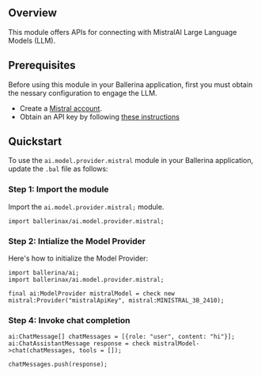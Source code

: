 ## Overview

This module offers APIs for connecting with MistralAI Large Language Models (LLM).

## Prerequisites

Before using this module in your Ballerina application, first you must obtain the nessary configuration to engage the LLM.

- Create a [Mistral account](https://console.mistral.ai/).
- Obtain an API key by following [these instructions](https://docs.mistral.ai/getting-started/quickstart/#account-setup)

## Quickstart

To use the `ai.model.provider.mistral` module in your Ballerina application, update the `.bal` file as follows:

### Step 1: Import the module

Import the `ai.model.provider.mistral;` module.

```ballerina
import ballerinax/ai.model.provider.mistral;
```

### Step 2: Intialize the Model Provider

Here's how to initialize the Model Provider:

```ballerina
import ballerina/ai;
import ballerinax/ai.model.provider.mistral;

final ai:ModelProvider mistralModel = check new mistral:Provider("mistralApiKey", mistral:MINISTRAL_3B_2410);
```

### Step 4: Invoke chat completion

```
ai:ChatMessage[] chatMessages = [{role: "user", content: "hi"}];
ai:ChatAssistantMessage response = check mistralModel->chat(chatMessages, tools = []);

chatMessages.push(response);
```